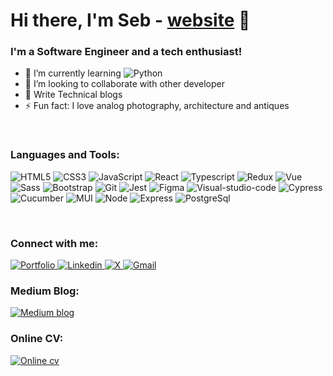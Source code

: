 # Hi there, I'm Seb - [website] 👋

### I'm a Software Engineer and a tech enthusiast!

- 🌱 I’m currently learning  <img alt="Python" src="https://img.shields.io/badge/Python-3776AB?logo=Python&logoColor=white&style=plastic">
- 👯 I’m looking to collaborate with other developer
- 🥅 Write Technical blogs
- ⚡ Fun fact: I love analog photography, architecture and antiques

<br/>

### Languages and Tools:
<p>
    <img alt="HTML5" src="https://img.shields.io/badge/HTML5-E34F26?logo=html5&logoColor=white&style=plastic">
    <img alt="CSS3" src="https://img.shields.io/badge/CSS3-1572B6?logo=CSS3&logoColor=white&style=plastic">
    <img alt="JavaScript" src="https://img.shields.io/badge/JavaScript-F7DF1E?logo=JavaScript&logoColor=black&style=plastic">
    <img alt="React" src="https://img.shields.io/badge/React-61DAFB?logo=react&logoColor=black&style=plastic">
    <img alt="Typescript" src="https://img.shields.io/badge/Typescript-007ACC?logo=Typescript&logoColor=white&style=plastic">
    <img alt="Redux" src="https://img.shields.io/badge/Redux-764ABC?logo=Redux&logoColor=white&style=plastic">
    <img alt="Vue" src="https://img.shields.io/badge/Vue-4FC08D?logo=Vue.js&logoColor=white&style=plastic">
    <img alt="Sass" src="https://img.shields.io/badge/Sass-CC6699?logo=Sass&logoColor=white&style=plastic">
    <img alt="Bootstrap" src="https://img.shields.io/badge/Bootstrap-7952B3?logo=Bootstrap&logoColor=white&style=plastic">
    <img alt="Git" src="https://img.shields.io/badge/Git-F05032?logo=Git&logoColor=white&style=plastic">
    <img alt="Jest" src="https://img.shields.io/badge/Jest-C21325?logo=Jest&logoColor=white&style=plastic">
    <img alt="Figma" src="https://img.shields.io/badge/Figma-F24E1E?logo=Figma&logoColor=white&style=plastic">
    <img alt="Visual-studio-code" src="https://img.shields.io/badge/Visual Studio Code-007ACC?logo=Visual-studio-code&logoColor=white&style=plastic">
    <img alt="Cypress" src="https://img.shields.io/badge/Cypress-17202C?logo=Cypress&logoColor=white&style=plastic">
    <img alt="Cucumber" src="https://img.shields.io/badge/Cucumber-FFFFF?logo=Cucumber&logoColor=white&style=plastic">
    <img alt="MUI" src="https://img.shields.io/badge/Mui-007ACC?logo=Mui&logoColor=white&style=plastic">
    <img alt="Node" src="https://img.shields.io/badge/Node-33993?logo=Node.js&logoColor=white&style=plastic"> 
    <img alt="Express" src="https://img.shields.io/badge/Express-000000?logo=Express&logoColor=white&style=plastic">
    <img alt="PostgreSql" src="https://img.shields.io/badge/PostgreSql-007ACC?logo=PostgreSql&logoColor=white&style=plastic">
</p>

<br/>

### Connect with me:

<p>
    <a href="https://sebastianmariani.com/" target="blank">
        <img alt="Portfolio" src="https://img.shields.io/badge/Portfolio-f33717?style=plastic">
    </a>
    <a href="https://www.linkedin.com/in/sebastian-mariani/">
        <img alt="Linkedin" src="https://img.shields.io/badge/LinkedIn-0A66C2?logo=LinkedIn&logoColor=white&style=plastic">
    </a>
    <a href="https://mobile.twitter.com/SebbMariani">
        <img alt="X" src="https://img.shields.io/badge/X-000000?logo=X&logoColor=white&style=plastic">
    </a>
    <a href="mailto:sebmdev@gmail.com">
        <img alt="Gmail" src="https://img.shields.io/badge/Gmail-EA4335?logo=Gmail&logoColor=white&style=plastic">
    </a>
</p>

### Medium Blog:
<a href="https://medium.com/@sebmdev">
    <img alt="Medium blog" src="https://img.shields.io/badge/Medium-000000?logo=Medium&logoColor=white&style=plastic">
<a/>
</a>
<br/>
    
### Online CV:
<a href="https://sebmdev.notion.site/Sebastian-Mariani-a2f90acd507241be96417f7eadd1d79f?pvs=74">
    <img alt="Online cv" src="https://img.shields.io/badge/Notion-white?logo=Notion&logoColor=white&style=plastic">
<a/>


[website]: https://sebastianmariani.com/
